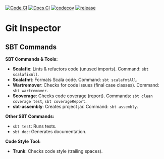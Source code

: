 [![Code CI](https://github.com/DiamondLightSource/pytac/actions/workflows/code.yml/badge.svg)](https://github.com/DiamondLightSource/pytac/actions/workflows/code.yml)
[![Docs CI](https://github.com/atomwalk12/PPS-22-git-insp/actions/workflows/gh-pages.yml/badge.svg)](https://github.com/atomwalk12/PPS-22-git-insp/actions/workflows/gh-pages.yml)
[![codecov](https://codecov.io/gh/atomwalk12/pps-22-git-insp/branch/main/graph/badge.svg)](https://codecov.io/gh/atomwalk12/pps-22-git-insp)
[![release](https://img.shields.io/github/v/tag/atomwalk12/pps-22-git-insp.svg?label=release)](https://github.com/atomwalk12/pps-22-git-insp/releases)

# Git Inspector

## SBT Commands

**SBT Commands & Tools:**

- **Scalafix**: Lints & refactors code (unused imports). Command: `sbt scalafixAll`.
- **Scalafmt**: Formats Scala code. Command: `sbt scalafmtAll`.
- **Wartremover**: Checks for code issues (final case classes). Command: `sbt wartremover`.
- **Scoverage**: Checks code coverage (report). Commands: `sbt clean coverage test`, `sbt coverageReport`.
- **sbt-assembly**: Creates project jar. Command: `sbt assembly`.

**Other SBT Commands:**

- `sbt test`: Runs tests.
- `sbt doc`: Generates documentation.

**Code Style Tool:**

- **Trunk**: Checks code style (trailing spaces).
